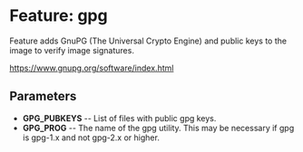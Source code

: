 # Feature: gpg

Feature adds GnuPG (The Universal Crypto Engine) and public keys to the image to
verify image signatures.

https://www.gnupg.org/software/index.html

## Parameters

- **GPG_PUBKEYS** -- List of files with public gpg keys.
- **GPG_PROG** -- The name of the gpg utility. This may be necessary if gpg is
  gpg-1.x and not gpg-2.x or higher.

